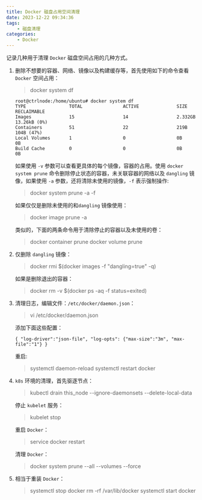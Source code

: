 ```yaml
---
title: Docker 磁盘占用空间清理
date: 2023-12-22 09:34:36
tags:
    - 磁盘清理
categories:
    - Docker
---
```



记录几种用于清理 `Docker` 磁盘空间占用的几种方式。

1. 删除不想要的容器、网络、镜像以及构建缓存等，首先使用如下的命令查看 `Docker` 空间占用：

    > docker system df

    ```
    root@ctrlnode:/home/ubuntu# docker system df
    TYPE                TOTAL               ACTIVE              SIZE                RECLAIMABLE
    Images              15                  14                  2.332GB             13.26kB (0%)
    Containers          51                  22                  219B                104B (47%)
    Local Volumes       1                   0                   0B                  0B
    Build Cache         0                   0                   0B                  0B
    ```

    如果使用 `-v` 参数可以查看更具体的每个镜像，容器的占用。使用 `docker system prune` 命令删除停止状态的容器，未关联容器的网络以及 `dangling` 镜像，如果使用 `-a` 参数，还将清除未使用的镜像，`-f` 表示强制操作:

    > docker system prune -a -f

    如果仅仅是删除未使用的和`dangling` 镜像使用：

    > docker image prune -a

    类似的，下面的两条命令用于清除停止的容器以及未使用的卷：

    > docker container prune
    > docker volume prune

2. 仅删除 `dangling` 镜像：

    > docker rmi $(docker images -f "dangling=true" -q) 

    如果是删除退出的容器：

    > docker rm -v $(docker ps -aq -f status=exited)

3. 清理日志，编辑文件：`/etc/docker/daemon.json`：

    > vi /etc/docker/daemon.json 
    
    添加下面这些配置：

    ```
    { "log-driver":"json-file", "log-opts": {"max-size":"3m", "max-file":"1"} } 
    ```
    重启:
    > systemctl daemon-reload systemctl restart docker

4. `k8s` 环境的清理，首先驱逐节点：

    > kubectl drain this_node --ignore-daemonsets --delete-local-data 

    停止 `kubelet` 服务：

    > kubelet stop 

    重启 `Docker`：

    > service docker restart

    清理 `Docker`：

    > docker system prune --all --volumes --force

5. 相当于重装 `Docker`：

    > systemctl stop docker
    > rm -rf /var/lib/docker
    > systemctl start docker

